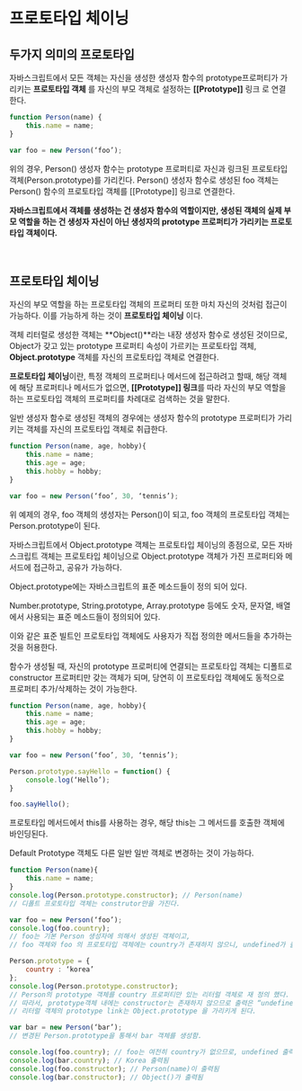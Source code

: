 
프로토타입 체이닝 
=============

두가지 의미의 프로토타입
------------------

자바스크립트에서 모든 객체는 자신을 생성한 생성자 함수의 prototype프로퍼티가 가리키는 **프로토타입 객체** 를
자신의 부모 객체로 설정하는 **[[Prototype]]** 링크 로 연결한다. 

```javascript
function Person(name) {
	this.name = name;
}

var foo = new Person(‘foo’);
```

위의 경우, Person() 생성자 함수는 prototype 프로퍼티로 자신과 링크된 프로토타입 객체(Person.prototype)를 가리킨다. 
Person() 생성자 함수로 생성된 foo 객체는 Person() 함수의 프로토타입 객체를 [[Prototype]] 링크로 연결한다. 

**자바스크립트에서 객체를 생성하는 건 생성자 함수의 역할이지만, 생성된 객체의 실제 부모 역할을 하는 건 생성자 자신이 아닌 생성자의 prototype 프로퍼티가 가리키는 프로토타입 객체이다.**

<br>

프로토타입 체이닝
---------------------------------------

자신의 부모 역할을 하는 프로토타입 객체의 프로퍼티 또한 마치 자신의 것처럼 접근이 가능하다. 이를 가능하게 하는 것이 **프로토타입 체이닝** 이다. 

객체 리터럴로 생성한 객체는 **Object()**라는 내장 생성자 함수로 생성된 것이므로, Object가 갖고 있는 prototype 프로퍼티 속성이 가르키는 프로토타입 객체, **Object.prototype** 객체를 자신의 프로토타입 객체로 연결한다. 

**프로토타입 체이닝**이란, 특정 객체의 프로퍼티나 메서드에 접근하려고 할때, 해당 객체에 해당 프로퍼티나 메서드가 없으면,
**[[Prototype]] 링크**를 따라 자신의 부모 역할을 하는 프로토타입 객체의 프로퍼티를 차례대로 검색하는 것을 말한다. 

일반 생성자 함수로 생성된 객체의 경우에는 생성자 함수의 prototype 프로퍼티가 가리키는 객체를 자신의 프로토타입 객체로 취급한다. 

```javascript
function Person(name, age, hobby){
	this.name = name;
	this.age = age;
	this.hobby = hobby;
}

var foo = new Person(‘foo’, 30, ‘tennis’);
```

위 예제의 경우, foo 객체의 생성자는 Person()이 되고, foo 객체의 프로토타입 객체는 Person.prototype이 된다. 

자바스크립트에서 Object.prototype 객체는 프로토타입 체이닝의 종점으로, 모든 자바스크립트 객체는 프로토타입 체이닝으로 Object.prototype 객체가 가진 프로퍼티와 메서드에 접근하고, 공유가 가능하다. 

Object.prototype에는 자바스크립트의 표준 메소드들이 정의 되어 있다. 

Number.prototype, String.prototype, Array.prototype 등에도 숫자, 문자열, 배열에서 사용되는 표준 메소드들이 정의되어 있다. 

이와 같은 표준 빌트인 프로토타입 객체에도 사용자가 직접 정의한 메서드들을 추가하는 것을 허용한다. 

함수가 생성될 때, 자신의 prototype 프로퍼티에 연결되는 프로토타입 객체는 디폴트로 constructor 프로퍼티만 갖는 객체가 되며, 당연히 이 프로토타입 객체에도 동적으로 프로퍼티 추가/삭제하는 것이 가능한다. 

```javascript
function Person(name, age, hobby){
	this.name = name;
	this.age = age;
	this.hobby = hobby;
}

var foo = new Person(‘foo’, 30, ‘tennis’);

Person.prototype.sayHello = function() {
	console.log(‘Hello’);
}

foo.sayHello();
```

프로토타입 메서드에서 this를 사용하는 경우, 해당 this는 그 메서드를 호출한 객체에 바인딩된다. 

Default Prototype 객체도 다른 일반 일반 객체로 변경하는 것이 가능하다. 

```javascript
function Person(name){
	this.name = name;
}
console.log(Person.prototype.constructor); // Person(name)
// 디폴트 프로토타입 객체는 construtor만을 가진다. 

var foo = new Person(‘foo’);
console.log(foo.country); 
// foo는 기본 Person 생성자에 의해서 생성된 객체이고, 
// foo 객체와 foo 의 프로토타입 객체에는 country가 존재하지 않으니, undefined가 출력됨 

Person.prototype = {
	country : ‘korea’
};
console.log(Person.prototype.constructor);
// Person의 prototype 객체를 country 프로퍼티만 있는 리터럴 객체로 재 정의 했다. 
// 따라서, prototype객체 내에는 constructor는 존재하지 않으므로 출력은 “undefined”가 된다. 
// 리터럴 객체의 prototype link는 Object.prototype 을 가리키게 된다. 

var bar = new Person(‘bar’);
// 변경된 Person.prototype을 통해서 bar 객체를 생성함. 

console.log(foo.country); // foo는 여전히 country가 없으므로, undefined 출력
console.log(bar.country); // Korea 출력됨 
console.log(foo.constructor); // Person(name)이 출력됨 
console.log(bar.constructor); // Object()가 출력됨 
```




